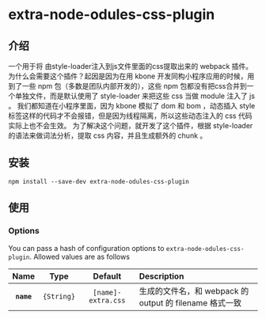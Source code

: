 # extra-node-odules-css-plugin

## 介绍

一个用于将 由style-loader注入到js文件里面的css提取出来的 webpack 插件。
为什么会需要这个插件？起因是因为在用 kbone 开发同构小程序应用的时候，用到了一些 npm 包（多数是团队内部开发的），这些 npm 包都没有把css合并到一个单独文件，而是默认使用了 style-loader 来把这些 css 当做 module 注入了 js 。
我们都知道在小程序里面，因为 kbone 模拟了 dom 和 bom ，动态插入 style 标签这样的代码才不会报错，但是因为线程隔离，所以这些动态注入的 css 代码实际上也不会生效。
为了解决这个问题，就开发了这个插件，根据 style-loader 的语法来做词法分析，提取 css 内容，并且生成额外的 chunk 。

## 安装

```
npm install --save-dev extra-node-odules-css-plugin
```

## 使用

### Options

You can pass a hash of configuration options to `extra-node-odules-css-plugin`.
Allowed values are as follows

|Name|Type|Default|Description|
|:--:|:--:|:-----:|:----------|
|**`name`**|`{String}`|`[name]-extra.css`|生成的文件名，和 webpack 的 output 的 filename 格式一致|
